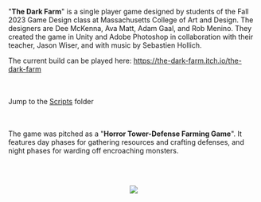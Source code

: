 "**The Dark Farm**" is a single player game designed by students of the Fall 2023 Game Design class at Massachusetts College of Art and Design.
The designers are Dee McKenna, Ava Matt, Adam Gaal, and Rob Menino. They created the game in Unity and Adobe Photoshop in collaboration with their teacher, Jason Wiser, and with music by Sebastien Hollich.

The current build can be played here: https://the-dark-farm.itch.io/the-dark-farm

<br><br>
Jump to the <a href="https://github.com/Darmatage/CDAN_FA23_ActionB/tree/main/TheDarkFarm/Assets/Scripts">Scripts</a> folder

<br><br>
The game was pitched as a "<b>Horror Tower-Defense Farming Game</b>". 
It features day phases for gathering resources and crafting defenses, and night phases for warding off encroaching monsters.

<br><br>

<p align=center>
<img src=https://github.com/Darmatage/CDAN_FA23_ActionB/blob/main/Photoshop_Files/DarkFarm_Recording_FinalCut.gif>
</p>

